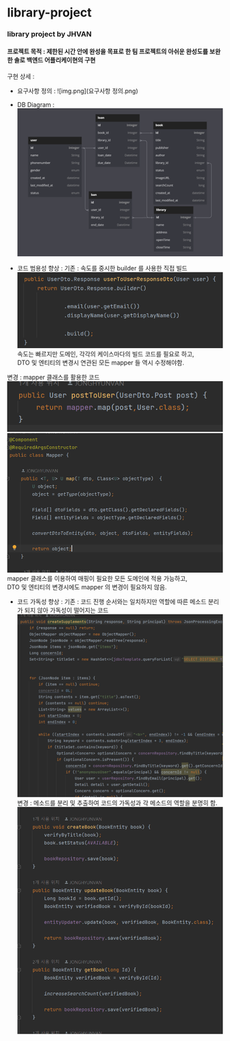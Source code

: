 # library-project
 ### library project by JHVAN   
#### 프로젝트 목적 : 제한된 시간 안에 완성을 목표로 한 팀 프로젝트의 아쉬운 완성도를 보완한 솔로 백엔드 어플리케이현의 구현   
 구현 상세 :    
 
+ 요구사항 정의 :
![img.png](요구사항 정의.png) 


+ DB Diagram :   
  ![libray ERD.png](libray%20ERD.png)
 

+ 코드 범용성 향상 : 
기존 : 속도를 중시한 builder 를 사용한 직접 빌드
![img.png](img.png)
속도는 빠르지만 도메인, 각각의 케이스마다의 빌드 코드를 필요로 하고,   
DTO 및 엔티티의 변경시 연관된 모든 mapper 들 역시 수정해야함.

변경 : mapper 클래스를 활용한 코드
![img_1.png](img_1.png)
![img_2.png](img_2.png)
mapper 클래스를 이용하여 매핑이 필요한 모든 도메인에 적용 가능하고,   
DTO 및 엔티티의 변경시에도 mapper 의 변경이 필요하지 않음.
+ 코드 가독성 향상 : 
기존 : 코드 진행 순서와는 일치하지만 역할에 따른 메소드 분리가 되지 않아 가독성이 떨어지는 코드
![img_3.png](img_3.png)
변경 : 메소드를 분리 및 추출하여 코드의 가독성과 각 메소드의 역할을 분명히 함.
![img_4.png](img_4.png)